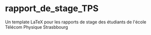 # rapport_de_stage_TPS
Un template LaTeX pour les rapports de stage des étudiants de l'école Télécom Physique Strasbbourg
